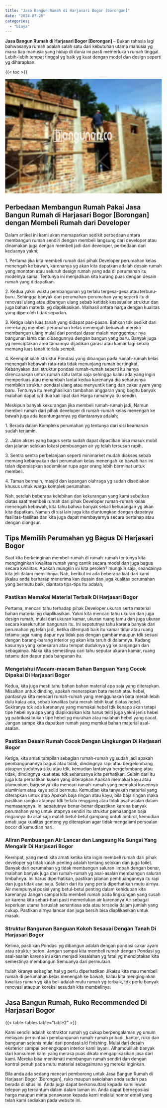 ```yaml
---
title: "Jasa Bangun Rumah di Harjasari Bogor [Borongan]"
date: "2024-07-28"
categories: 
  - "biaya"
---
```


**Jasa Bangun Rumah di Harjasari Bogor \[Borongan\]** – Bukan rahasia lagi bahwasanya rumah adalah salah satu dari kebutuhan utama manusia yg mana tiap manusia yang hidup di dunia ini pasti memerlukan rumah tinggal. Lebih-lebih tempat tinggal yg baik yg kuat dengan model dan design seperti yg diharapkan.

{{< toc >}}

![Jasa Bangun Rumah di Harjasari Bogor [Borongan]](/images/borong-bangunan-26.png)

## Perbedaan Membangun Rumah Pakai Jasa Bangun Rumah di Harjasari Bogor \[Borongan\] dengan Membeli Rumah dari Developer

Dalam artikel ini kami akan memaparkan sedikit perbedaan antara membangun rumah sendiri dengan membeli langsung dari developer atau dinamakan juga dengan membeli jadi dari developer, perbedaan dari keduanya yakni;

1\. Pertama jika kita membeli rumah dari pihak Developer perumahan kelas menengah ke bawah, karenanya yg akan kita dapatkan adalah desain rumah yang monoton atau seluruh design rumah yang ada di perumahan itu modelnya sama. Tentunya ini menjadikan kita kurang puas dengan desain rumah yang didapatkan.

2\. Kedua yakni waktu pembangunan yg terlalu tergesa-gesa atau terburu-buru. Sehingga banyak dari perumahan-perumahan yang seperti itu di renovasi ulang atau dibangun ulang sebab ketidak kesesuaian struktur dan juga bahan material yg diaplikasikan. Walhasil antara harga dengan kualitas yang diperoleh tidak sepadan.

3\. Ketiga ialah luas tanah yang didapat pas-pasan. Bahkan tdk sedikit dari mereka yg membeli perumahan kelas menengah kebawah mereka membangun ulang mulai dari pondasi dasar malah menggempur nya bangunan lama dan dibangunnya dengan bangun yang baru. Banyak juga yg menciptakan area tamannya dijadikan garasi atau kamar lagi sebab memang luas tanah terlalu sempit.

4\. Keempat ialah struktur Pondasi yang dibangun pada rumah-rumah kelas menengah kebawah rata-rata tidak menunjang rumah bertingkat. Kebanyakan dari struktur pondasi rumah-rumah seperti itu hanya direncanakan untuk rumah satu lantai saja sehingga kalau ada yang ingin memperluas atau menambah lantai kedua karenanya dia seharusnya membikin struktur pondasi ulang atau menyuntik tiang dan cakar ayam yang baru. Tentunya itu menghasilkan tambahan anggaran yang begitu banyak malahan dapat s/d dua kali lipat dari Harga rumahnya itu sendiri.

Meskipun banyak kekurangan jika membeli rumah-rumah jadi, Namun membeli rumah dari pihak developer di rumah-rumah kelas menengah ke bawah juga ada keuntungannya yg diantaranya adalah;

1\. Berada dalam Kompleks perumahan yg tentunya dari sisi keamanan sudah terjamin.

2\. Jalan akses yang bagus serta sudah dapat dipastikan bisa masuk mobil dan jalanan selokan lokasi pembuangan air yg telah tersusun rapih.

3\. Sentra sentra perbelanjaan seperti minimarket mudah diakses sebab memang kebanyakan dari perumahan kelas menengah ke bawah hari ini telah dipersiapkan sedemikian rupa agar orang lebih berminat untuk membeli.

4\. Taman bermain, masjid dan lapangan olahraga yg sudah disediakan khusus untuk warga komplek perumahan.

Nah, setelah beberapa kelebihan dan kekurangan yang kami sebutkan diatas saat membeli rumah dari pihak Developer rumah-rumah kelas menengah kebawah, kita tahu bahwa banyak sekali kekurangan yg akan kita dapatkan. Namun di sisi lain juga kita diuntungkan dengan dapatnya fasilitas-fasilitas dan kita juga dapat membayarnya secara bertahap atau dengan diangsur.

## Tips Memilih Perumahan yg Bagus Di Harjasari Bogor

Saat kita berkeinginan membeli rumah di rumah-rumah tentunya kita menginginkan kwalitas rumah yang cantik secara model dan juga bagus secara kwalitas. Apakah mungkin ini kita peroleh? mungkin saja, seandainya kita jeli dalam memilihnya. Nah, berikut ini ada beberapa kiat dari kami jikalau anda berharap menerima kan desain dan juga kualitas perumahan yang bermutu baik, diantara tips-tips Itu adalah;

### Pastikan Memakai Material Terbaik Di Harjasari Bogor

Pertama, mencari tahu terhadap pihak Developer ukuran serta material bahan material yg diaplikasikan. Yakni kita mencari tahu ukuran dan juga design rumah, mulai dari ukuran kamar, ukuran ruang tamu dan juga ukuran secara keseluruhan bangunan itu. Ini sepatutnya tahu karena banyak dari perumahan yg telah jadi, ketika ditempati baik itu kamar tidur atau ruang tetamu juga ruang dapur nya tidak pas dengan gambar maupun tdk sesuai dengan barang-barang interior yg akan kita taruh di dalamnya. Kadang kasurnya yang kebesaran atau tempat duduknya yg ke panjangan dan sebagainya. Maka kita semestinya cari tahu seputar ukuran kamar, ruang tetamu dan dapur pada bangunan itu.

### Mengetahui Macam-macam Bahan Banguan Yang Cocok Dipakai Di Harjasari Bogor

Kedua, kita juga mesti tahu bahan bahan material apa saja yang diterapkan. Misalkan untuk dinding, apakah menerapkan bata merah atau hebel, pantasnya kita mencari rumah-rumah yang menggunakan bata merah lebih dulu kalau ada, sebab kwalitas bata merah lebih kuat diatas hebel. Sekiranya tdk ada karenanya yang memakai hebel tdk kenapa akan tetapi tipe hebel nya apa yang diaplikasikan kita harus teliti juga yakni jenis hebel yg pabrikasi bukan tipe hebel yg murahan atau malahan hebel yang cacat. Jangan sampe kita dapatkan rumah yang memkai bahan material asal-asalan.

### Pastikan Desain Rumah Cocok Dengan Lingkungan Di Harjasari Bogor

Ketiga, kita amati tampilan sebagian rumah-rumah yg sudah jadi apakah pembangunannya bagus atau tidak, dindingnya rapi atau bergelombang ataupun sudutnya siku atau tdk, kemudian lantainya bergelombang atau tidak, dindingnya kuat atau tdk seharusnya kita perhatikan. Selain dari itu juga kita perhatikan kusen yang diterapkan Apakah memakai kayu atau alumunium, bagusnya kita mencari rumah-rumah yang memakai kusennya aluminium atau kayu solid bermutu. Kemudian kita tanyakan material yang diterapkan untuk atap Apakah baja ringan atau kayu, bila baja ringan maka pastikan rangka atapnya tdk terlalu renggang atau tidak asal-asalan dalam memasangnya. Ini sepatutnya benar-benar dipastikan karena banyak perumahan yang untuk atapnya sendiri itu struktur pemasangan baja ringannya itu asal saja malah betul-betul gampang untuk ambrol, kemudian amati juga kualitas genteng yg diterapkan agar tidak mengalami persoalan bocor di kemudian hari.

### Aliran Pembuangan Air Lancar dan Langsung Ke Sungai Yang Mengalir Di Harjasari Bogor

Keempat, yang mesti kita amati ketika kita ingin membeli rumah dari pihak developer yg tidak kalah penting adalah tentang selokan dan juga toilet. Banyak dari perumahan yg tidak membangun saluran limbah dengan benar, malahan banyak juga dari rumah-rumah yg asal-asalan membangun saluran limbahnya. Ini harus diperhatikan, pastikan jalanan pembuangannya itu rapi dan juga tidak asal saja. Selain dari itu yang perlu diperhatikan mutu airnya. Air mempunyai posisi yang betul-betul penting dalam kehidupan kita karenanya Jangan sampai kita membeli rumah pada lingkungan yang susah air karena kita sehari-hari pasti memerlukan air karenanya Air sebagai keperluan utama haruslah senantiasa ada atau tersedia dalam jumlah yang cukup. Pastikan airnya lancar dan juga bersih bisa diaplikasikan untuk masak.

### Struktur Bangunan Banguan Kokoh Sesauai Dengan Tanah Di Harjasari Bogor

Kelima, pasti kan Pondasi yg dibangun adalah dengan pondasi cakar ayam atau struktur beton. Jangan sampai kita membeli rumah dengan Pondasi yg asal-asalan karena ini akan menjadi kesalahan yg fatal yg menciptakan kita semestinya membangun Semuanya dari permulaan.

Itulah kiranya sebagian hal yg perlu diperhatikan Jikalau kita mau membeli rumah di perumahan kelas menengah ke bawah, kalau kita menginginkan kwalitas rumah yg kita beli adalah mutu rumah yg terbaik, tdk perlu banyak renovasi ataupun koreksi sesudah kita membelinya.

## Jasa Bangun Rumah, Ruko Recommended Di Harjasari Bogor

{{< table-tables table="table2" >}}

Kami sendiri adalah kontraktor rumah yg cukup berpengalaman yg umum melayani permintaan pembangunan rumah-rumah pribadi, kantor, ruko dan bangunan sejenis mulai dari pondasi s/d finishing. Mulai dari desain eksterior sampai perlengkapan interior kami layani. Alhamdulillah banyak dari konsumen kami yang merasa puas dikala mengaplikasikan jasa dari kami. Mereka bisa menikmati membangun rumah sendiri dan dengan kontrol penuh pada mutu material sebagaimana yg mereka inginkan.

Bila anda ada sedang mencari pemborong untuk Jasa Bangun Rumah di Harjasari Bogor \[Borongan\], ruko maupun sekolahan anda sudah pas berada di situs ini. Anda juga dapat berkonsultasi kepada kami lewat telepon yg tercantum dalam dalam laman ini. Anda dapat bernegosiasi harga maupun minta penawaran kepada kami melalui nomor email yang telah kami sediakan pada website ini.
